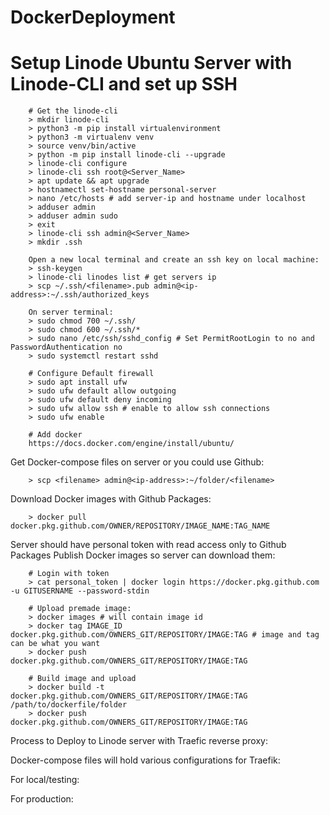 # DockerDeployment
# Setup Linode Ubuntu Server with Linode-CLI and set up SSH
```
    # Get the linode-cli
    > mkdir linode-cli
    > python3 -m pip install virtualenvironment
    > python3 -m virtualenv venv
    > source venv/bin/active
    > python -m pip install linode-cli --upgrade
    > linode-cli configure
    > linode-cli ssh root@<Server_Name>
    > apt update && apt upgrade
    > hostnamectl set-hostname personal-server
    > nano /etc/hosts # add server-ip and hostname under localhost
    > adduser admin
    > adduser admin sudo
    > exit
    > linode-cli ssh admin@<Server_Name>
    > mkdir .ssh

    Open a new local terminal and create an ssh key on local machine:
    > ssh-keygen
    > linode-cli linodes list # get servers ip
    > scp ~/.ssh/<filename>.pub admin@<ip-address>:~/.ssh/authorized_keys

    On server terminal:
    > sudo chmod 700 ~/.ssh/
    > sudo chmod 600 ~/.ssh/*
    > sudo nano /etc/ssh/sshd_config # Set PermitRootLogin to no and PasswordAuthentication no
    > sudo systemctl restart sshd

    # Configure Default firewall
    > sudo apt install ufw
    > sudo ufw default allow outgoing
    > sudo ufw default deny incoming
    > sudo ufw allow ssh # enable to allow ssh connections
    > sudo ufw enable

    # Add docker
    https://docs.docker.com/engine/install/ubuntu/
```

Get Docker-compose files on server or you could use Github:
```
    > scp <filename> admin@<ip-address>:~/folder/<filename>
```

Download Docker images with Github Packages:
```
    > docker pull docker.pkg.github.com/OWNER/REPOSITORY/IMAGE_NAME:TAG_NAME
```

Server should have personal token with read access only to Github Packages
Publish Docker images so server can download them:
```
    # Login with token
    > cat personal_token | docker login https://docker.pkg.github.com -u GITUSERNAME --password-stdin
    
    # Upload premade image:
    > docker images # will contain image id
    > docker tag IMAGE_ID docker.pkg.github.com/OWNERS_GIT/REPOSITORY/IMAGE:TAG # image and tag can be what you want
    > docker push docker.pkg.github.com/OWNERS_GIT/REPOSITORY/IMAGE:TAG

    # Build image and upload
    > docker build -t docker.pkg.github.com/OWNERS_GIT/REPOSITORY/IMAGE:TAG /path/to/dockerfile/folder
    > docker push docker.pkg.github.com/OWNERS_GIT/REPOSITORY/IMAGE:TAG
```

Process to Deploy to Linode server with Traefic reverse proxy:

Docker-compose files will hold various configurations for Traefik:

For local/testing:

For production:

